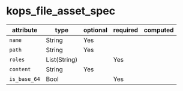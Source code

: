 # kops_file_asset_spec

| attribute | type | optional | required | computed |
| --- | --- | --- | --- | --- |
| `name` | String | Yes |  |  |
| `path` | String | Yes |  |  |
| `roles` | List(String) |  | Yes |  |
| `content` | String | Yes |  |  |
| `is_base_64` | Bool |  | Yes |  |
